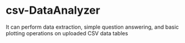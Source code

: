 # csv-DataAnalyzer
It can perform data extraction, simple question answering, and basic plotting operations on uploaded CSV data tables
